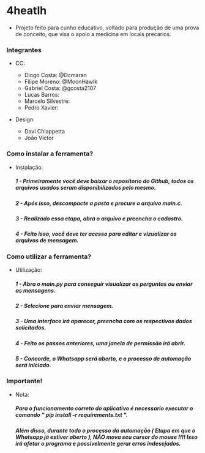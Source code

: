# 4heatlh

- Projeto feito para cunho educativo, voltado para produção de uma prova de 
conceito, que visa o apoio a medicina em locais precarios.

### Integrantes

* CC: 
  - Diogo Costa: @Dcmaran 
  - Filipe Moreno: @MoonHawlk
  - Gabriel Costa: @gcosta2107
  - Lucas Barros: 
  - Marcelo Silvestre: 
  - Pedro Xavier:

* Design:
   - Davi Chiappetta
   - João Victor

### Como instalar a ferramenta?
* Instalação:
  ##### 1 - Primeiramente você deve baixar o repositorio do Github, todos os arquivos usados seram disponibilizados pelo mesmo.
  ##### 2 - Após isso, descompacte a pasta e procure o arquivo main.c.
  ##### 3 - Realizado essa etapa, abra o arquivo e preencha o cadastro.
  ##### 4 - Feito isso, você deve ter acesso para editar e vizualizar os arquivos de mensagem.

### Como utilizar a ferramenta?
* Utilização:
  ##### 1 - Abra o main.py para conseguir visualizar as perguntas ou enviar as mensagens.
  ##### 2 - Selecione para enviar mensagem.
  ##### 3 - Uma interface irá aparecer, preencha com os respectivos dados solicitados.
  ##### 4 - Feito os passos anteriores, uma janela de permissão irá abrir. 
  ##### 5 - Concorde, o Whatsapp será aberto, e o processo de automação será iniciado.

### Importante!
* Nota:
  ##### Para o funcionamento correto do aplicativo é necessario executar o comando " pip install -r requirements.txt ".
  ##### Além disso, durante todo o processo da automação ( Etapa em que o Whatsapp já estiver aberto ), **NÃO** mova seu cursor do mouse !!!! Isso irá afetar o programa e possivelmente gerar erros indesejados.

  

